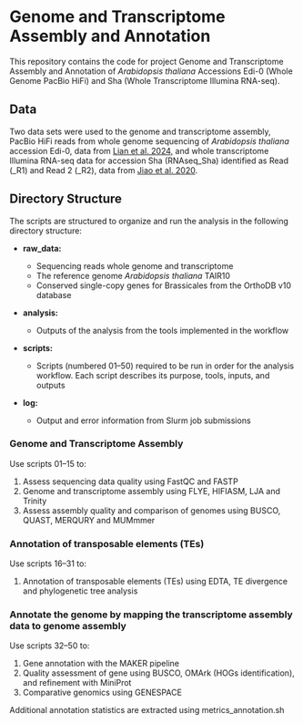 # Genome and Transcriptome Assembly and Annotation 

This repository contains the code for project Genome and Transcriptome Assembly and Annotation of *Arabidopsis thaliana* Accessions Edi-0 (Whole Genome PacBio HiFi) and Sha (Whole Transcriptome Illumina RNA-seq).

## Data
Two data sets were used to the genome and transcriptome assembly, PacBio HiFi reads from whole genome sequencing of *Arabidopsis thaliana* accession Edi-0, data from [Lian et al. 2024,](https://www.nature.com/articles/s41588-024-01715-9) and whole transcriptome Illumina RNA-seq data for accession Sha (RNAseq_Sha) identified as Read (_R1) and Read 2 (_R2), data from [Jiao et al. 2020](http://dx.doi.org/10.1038/s41467-020-14779-y).

## Directory Structure

The scripts are structured to organize and run the analysis in the following directory structure:

- **raw_data:**
  - Sequencing reads whole genome and transcriptome
  - The reference genome *Arabidopsis thaliana* TAIR10
  - Conserved single-copy genes for Brassicales from the OrthoDB v10 database

- **analysis:**
  - Outputs of the analysis from the tools implemented in the workflow

- **scripts:**
  - Scripts (numbered 01–50) required to be run in order for the analysis workflow. Each script describes its purpose, tools, inputs, and outputs

- **log:**
  - Output and error information from Slurm job submissions


### Genome and Transcriptome Assembly

Use scripts 01–15 to:

1) Assess sequencing data quality using FastQC and FASTP
2) Genome and transcriptome assembly using FLYE, HIFIASM, LJA and Trinity
3) Assess assembly quality and comparison of genomes using BUSCO, QUAST, MERQURY and MUMmmer 

### Annotation of transposable elements (TEs)

Use scripts 16–31 to:

1) Annotation of transposable elements (TEs) using EDTA, TE divergence and phylogenetic tree analysis

### Annotate the genome by mapping the transcriptome assembly data to genome assembly 

Use scripts 32–50 to:

1) Gene annotation with the MAKER pipeline 
2) Quality assessment of gene using BUSCO, OMArk (HOGs identification), and refinement with MiniProt 
3) Comparative genomics using GENESPACE

Additional annotation statistics are extracted using metrics_annotation.sh